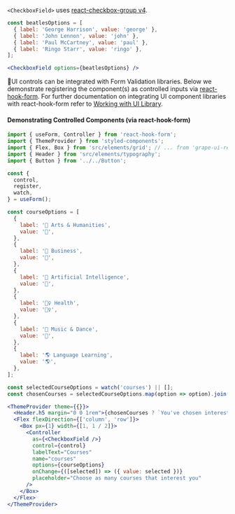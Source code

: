 `<CheckboxField>` uses [react-checkbox-group v4](https://github.com/ziad-saab/react-checkbox-group/tree/v4.0.0).

```jsx inside Markdown
const beatlesOptions = [
  { label: 'George Harrison', value: 'george' },
  { label: 'John Lennon', value: 'john' },
  { label: 'Paul McCartney', value: 'paul' },
  { label: 'Ringo Starr', value: 'ringo' },
];

<CheckboxField options={beatlesOptions} />
```

🍇UI controls can be integrated with Form Validation libraries. Below we demonstrate registering the component(s) as controlled inputs via [react-hook-form](https://react-hook-form.com/).
For further documentation on integrating UI component libraries with react-hook-form refer to [Working with UI Library](https://react-hook-form.com/get-started/#WorkwithUIlibrary).

#### Demonstrating Controlled Components (via react-hook-form)
```jsx inside Markdown
import { useForm, Controller } from 'react-hook-form';
import { ThemeProvider } from 'styled-components';
import { Flex, Box } from 'src/elements/grid'; // ... from 'grape-ui-react'
import { Header } from 'src/elements/typography';
import { Button } from '../../Button';

const {
  control,
  register,
  watch,
} = useForm();

const courseOptions = [
  {
    label: '🎨 Arts & Humanities',
    value: '🎨',
  },
  {
    label: '👔 Business',
    value: '👔',
  },
  {
    label: '🤖 Artificial Intelligence',
    value: '🤖',
  },
  {
    label: '🤸‍♀️ Health',
    value: '🤸‍♀️',
  },
  {
    label: '💃 Music & Dance',
    value: '💃',
  },
  {
    label: '🌎 Language Learning',
    value: '🌎',
  },
];

const selectedCourseOptions = watch('courses') || [];
const chosenCourses = selectedCourseOptions.map(option => option).join(', ');

<ThemeProvider theme={{}}>
  <Header.h5 margin="0 0 1rem">{chosenCourses ? `You've chosen interest in the following courses: ${chosenCourses}.` : ''} </Header.h5>
  <Flex flexDirection={['column', 'row']}>
    <Box px={1} width={[1, 1 / 2]}>
      <Controller
        as={<CheckboxField />}
        control={control}
        labelText="Courses"
        name="courses"
        options={courseOptions}
        onChange={([selected]) => ({ value: selected })}
        placeholder="Choose as many courses that interest you"
      />
    </Box>
  </Flex>
</ThemeProvider>
```
